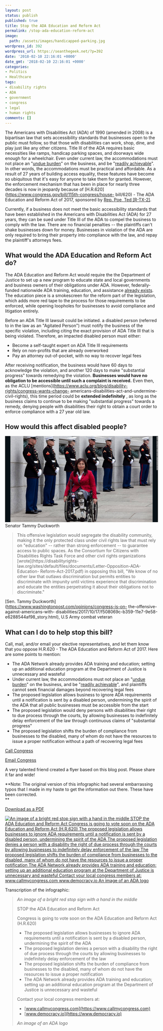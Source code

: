 ```yaml
---
layout: post
status: publish
published: true
title: Stop the ADA Education and Reform Act
permalink: /stop-ada-education-reform-act
image:
  path: /assets/images/handicapped-parking.jpg
wordpress_id: 392
wordpress_url: https://seanthegeek.net/?p=392
date: '2018-02-10 22:16:01 +0000'
date_gmt: '2018-02-10 22:16:01 +0000'
categories:
- Politics
- Healthcare
tags:
- disability rights
- ADA
- government
- congress
- legal
- human rights
comments: []
---
```

The Americans with Disabilities Act (ADA) of 1990 (amended in 2008) is a
bipartisan law that sets accessibility standards that businesses open to the
public must follow, so that those with disabilities can work, shop, dine, and
play just like any other citizens. Title III of the ADA requires basic
necessities like ramps, handicap parking spaces, and doorways wide enough for
a wheelchair. Even under current law, the accommodations must not place an
"[undue burden](https://www.ada.gov/pubs/adastatute08.htm#12181)" on the
business, and be "[readily
achievable](https://www.ada.gov/pubs/adastatute08.htm#12181)". In other words,
the accommodations must be practical and affordable. As a result of 27 years
of building access equality, these features have become so ubiquitous that
it's easy for anyone to take them for granted. However, the enforcement
mechanism that has been in place for nearly three decades is now in jeopardy
because of [H.R.620](https://www.congress.gov/bill/115th-congress/house-
bill/620) \- The ADA Education and Reform Act of 2017, sponsored by [Rep. Poe,
Ted [R-TX-2]](https://www.congress.gov/member/ted-poe/P000592).

Currently, if a business does not meet the basic accessibility standards that
have been established in the Americans with Disabilities Act (ADA) for 27
years, they can be sued under Title III of the ADA to compel the business to
comply with the law. There are no financial penalties -- the plaintiffs can't
shake businesses down for money. Businesses in violation of the ADA are only
required to bring their property into compliance with the law, and repay the
plaintiff's attorneys fees.

## What would the ADA Education and Reform Act do?

The ADA Education and Reform Act would require the the Department of Justice
to set up a new program to educate state and local governments and business
owners of their obligations under ADA. However, federally-funded nationwide
ADA training, education, and assistance [already exists](https://adata.org/).
The education piece is a smokescreen for the reform part of the legislation,
which adds more red tape to the process for those requirements to be enforced,
while opening loopholes for businesses to avoid compliance and litigation
entirely.

Before an ADA Title III lawsuit could be initiated. a disabled person
(referred to in the law as an "Agitated Person") must notify the business of
the specific violation, including citing the exact provision of ADA Title III
that is being violated. Therefore, an impacted disabled person must either:

* Become a self-taught expert on ADA Title III requirements
* Rely on non-profits that are already overworked
* Pay an attorney out-of-pocket, with no way to recover legal fees

After receiving notification, the business would have 60 days to acknowledge
the violation, and another 120 days to make "substantial progress" towards
remedying the violation. **Businesses would have no obligation to be
accessible until such a complaint is received.** Even then, as the ACLU
[mentions](https://www.aclu.org/blog/disability-rights/congress-wants-change-
americans-disabilities-act-and-undermine-civil-rights), this time period could
be **extended indefinitely** , as long as the business claims to continue to
be making "substantial progress" towards a remedy, denying people with
disabilities their right to obtain a court order to enforce compliance with a
27 year old law.

## How would this affect disabled people?

[![Image of Senator Tammy Duckworth](/assets/images/tammy-duckworth.jpg)  
](/assets/images/tammy-duckworth-.jpg) Senator Tammy Duckworth

> This offensive legislation would segregate the disability community, making
> it the only protected class under civil rights law that must rely on
> "education" -- rather than strong enforcement -- to guarantee access to
> public spaces. As the Consortium for Citizens with Disabilities Rights Task
> Force and other civil rights organizations [wrote](https://disabilityrights-
> law.org/sites/default/files/documents/Letter-Opposition-ADA-Education-
> Reform-Act-2017.pdf) in opposing this bill, "We know of no other law that
> outlaws discrimination but permits entities to discriminate with impunity
> until victims experience that discrimination and educate the entities
> perpetrating it about their obligations not to discriminate."

[Sen. Tammy Duckworth](https://www.washingtonpost.com/opinions/congress-is-on-
the-offensive-against-americans-with-
disabilities/2017/10/17/f508069c-b359-11e7-9e58-e6288544af98_story.html), U.S
Army combat veteran

## What can I do to help stop this bill?

Call, mail, and/or email your elective representatives, and let them know that
you oppose H.R.620 - The ADA Education and Reform Act of 2017. Here are some
points to mention:

* The ADA Network already provides ADA training and education; setting up an additional education program at the Department of Justice is unnecessary and wasteful
* Under current law, the accommodations must not place an "[undue burden](https://www.ada.gov/pubs/adastatute08.htm#12181)" on the business, and be "[readily achievable](https://www.ada.gov/pubs/adastatute08.htm#12181)", and plaintiffs cannot seek financial damages beyond recovering legal fees
* The proposed legislation allows business to ignore ADA requirements until a notification is sent by a disabled person, undermining the spirit of the ADA that all public businesses must be accessible from the start
* The proposed legislation would deny persons with disabilities their right to due process through the courts, by allowing businesses to indefinitely delay enforcement of the law through continuous claims of "substantial progress"
* The proposed legislation shifts the burden of compliance from businesses to the disabled, many of whom do not have the resources to issue a proper notification without a path of recovering legal fees

[Call Congress](https://www.callmycongress.com/)

[Email Congress](https://democracy.io/)

A very talented friend created a flyer based on this blog post. Please share
it far and wide!

**Note: The original version of this infographic had several embarrassing
typos that I made in my haste to get the information out there. These have
been corrected.  
**

[Download as a PDF](/assets/images/H.R.-620-flyer.pdf)

[![An image of a bright red stop sign with a hand in the middle STOP the ADA
Education and Reform Act Congress is going to vote soon on the ADA Education
and Reform Act \(H.R.620\) The proposed legislation allows businesses to
ignore ADA requirements until a notification is sent by a disabled person,
undermining the spirit of the ADA The proposed legislation denies a person
with a disability the right of due process through the courts by allowing
businesses to indefinitely delay enforcement of the law The proposed
legislation shifts the burden of compliance from businesses to the disabled,
many of whom do not have the resources to issue a proper notification The ADA
Network already provides ADA training and education; setting up an additional
education program at the Department of Justice is unnecessary and wasteful
Contact your local congress members at: www.callmycongress.com
www.democracy.io An image of an ADA
logo](/assets/images/H.R.-620-Flyer.png)](/assets/docs/H.R.-620-Flyer.png)

Transcription of the infographic:

> _An image of a bright red stop sign with a hand in the middle_
>
> STOP the ADA Education and Reform Act
>
> Congress is going to vote soon on the ADA Education and Reform Act (H.R.620)
>
> * The proposed legislation allows businesses to ignore ADA requirements
> until a notification is sent by a disabled person, undermining the spirit of
> the ADA
> * The proposed legislation denies a person with a disability the right of
> due process through the courts by allowing businesses to indefinitely delay
> enforcement of the law
> * The proposed legislation shifts the burden of compliance from businesses
> to the disabled, many of whom do not have the resources to issue a proper
> notification
> * The ADA Network already provides ADA training and education; setting up
> an additional education program at the Department of Justice is unnecessary
> and wasteful
>
>
>
> Contact your local congress members at:
>
> * [www.callmycongress.com](https://www.callmycongress.com)
> * [www.democracy.io](https://www.democracy.io)
>
>
>
> _An image of an ADA logo_

